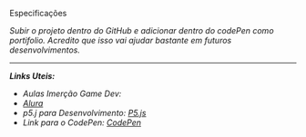 <p>Especificações</p>
<i>
Subir o projeto dentro do GitHub e adicionar dentro do codePen como portifolio.
 Acredito que isso vai ajudar bastante em futuros desenvolvimentos.
<hr>

<b>Links Uteis:</b>
* Aulas Imerção Game Dev: 
* [Alura](https://www.alura.com.br/imersao-gamedev-javascript/aula01-game-personagem-animacao?utm_campaign=imersao_js_gamedev_aula_01&utm_medium=email&utm_source=RD+Station)
* p5.j para Desenvolvimento: [P5.js](https://editor.p5js.org/EduHenLima/sketches/OijZeDx0c)
* Link para o CodePen: [CodePen](www.codepen.io)